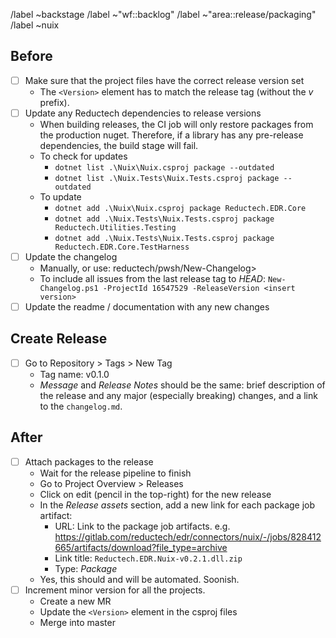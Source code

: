 /label ~backstage
/label ~"wf::backlog"
/label ~"area::release/packaging"
/label ~nuix

## Before

- [ ] Make sure that the project files have the correct release version set
  - The `<Version>` element has to match the release tag (without the _v_ prefix).
- [ ] Update any Reductech dependencies to release versions
  - When building releases, the CI job will only restore packages from the production
    nuget. Therefore, if a library has any pre-release dependencies, the build stage will fail.
  - To check for updates
    - `dotnet list .\Nuix\Nuix.csproj package --outdated`
    - `dotnet list .\Nuix.Tests\Nuix.Tests.csproj package --outdated`
  - To update
    - `dotnet add .\Nuix\Nuix.csproj package Reductech.EDR.Core`
    - `dotnet add .\Nuix.Tests\Nuix.Tests.csproj package Reductech.Utilities.Testing`
    - `dotnet add .\Nuix.Tests\Nuix.Tests.csproj package Reductech.EDR.Core.TestHarness`
- [ ] Update the changelog
  - Manually, or use: reductech/pwsh/New-Changelog>
  - To include all issues from the last release tag to _HEAD_:
    `New-Changelog.ps1 -ProjectId 16547529 -ReleaseVersion <insert version>`
- [ ] Update the readme / documentation with any new changes

## Create Release

- [ ] Go to Repository > Tags > New Tag
  - Tag name: v0.1.0
  - _Message_ and _Release Notes_ should be the same: brief description of the release
    and any major (especially breaking) changes, and a link to the `changelog.md`.

## After

- [ ] Attach packages to the release
  - Wait for the release pipeline to finish
  - Go to Project Overview > Releases
  - Click on edit (pencil in the top-right) for the new release
  - In the _Release assets_ section, add a new link for each package job artifact:
    - URL: Link to the package job artifacts. e.g. https://gitlab.com/reductech/edr/connectors/nuix/-/jobs/828412665/artifacts/download?file_type=archive
    - Link title: `Reductech.EDR.Nuix-v0.2.1.dll.zip`
    - Type: _Package_
  - Yes, this should and will be automated. Soonish.
- [ ] Increment minor version for all the projects.
  - Create a new MR
  - Update the `<Version>` element in the csproj files
  - Merge into master
